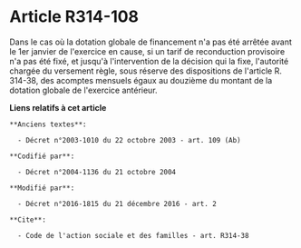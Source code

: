 # Article R314-108

Dans le cas où la dotation globale de financement n'a pas été arrêtée avant le 1er janvier de l'exercice  en cause, si un
tarif de reconduction provisoire n'a pas été fixé,  et jusqu'à l'intervention de la décision qui la fixe, l'autorité chargée
du versement règle, sous réserve des dispositions de l'article R. 314-38, des acomptes mensuels égaux au douzième du montant
de la dotation globale de l'exercice antérieur.

**Liens relatifs à cet article**

	**Anciens textes**:

	  - Décret n°2003-1010 du 22 octobre 2003 - art. 109 (Ab)

	**Codifié par**:

	  - Décret n°2004-1136 du 21 octobre 2004

	**Modifié par**:

	  - Décret n°2016-1815 du 21 décembre 2016 - art. 2

	**Cite**:

	  - Code de l'action sociale et des familles - art. R314-38
